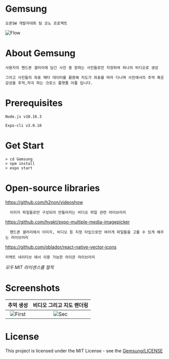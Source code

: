 # Gemsung
    오픈SW 개발자대회 팀 코노 프로젝트
![Flow](https://user-images.githubusercontent.com/33346331/66287722-c2987d00-e911-11e9-94dd-c45fbe327bed.jpg)
# About Gemsung
    사용자의 핸드폰 갤러리에 담긴 사진 중 원하는 사진들로만 지정하여 하나의 비디오로 생성 
    
    그리고 사진들의 좌표 메타 데이터를 활용해 지도가 좌표를 따라 다니며 사진에서의 추억 혹은 감성을 추적,자극 하는 크로스 플랫폼 어플 입니다.
# Prerequisites
    Node.js v10.16.3
    
    Expo-cli v3.0.10
# Get Start
    > cd Gemsung
    > npm install
    > expo start
# Open-source libraries
https://github.com/h2non/videoshow
      
      이미지 파일들로만 구성되어 만들어지는 비디오 파일 관련 라이브러리

https://github.com/hyakt/expo-multiple-media-imagepicker

      핸드폰 갤러리에서 이미지, 비디오 등 지정 타입으로만 여러개 파일들을 고를 수 있게 해주는 라이브러리
      
https://github.com/oblador/react-native-vector-icons

    리액트 네이티브 에서 이용 가능한 아이콘 라이브러리

_모두 MIT 라이센스를 철칙_
# Screenshots
| 추억 생성 | 비디오 그리고 지도 랜더링 |
|:-:|:-:|
| ![First](https://user-images.githubusercontent.com/33346331/66270306-bdddb580-e88c-11e9-8bf3-3b92dafab1e6.jpg) | ![Sec](https://user-images.githubusercontent.com/33346331/66270305-bdddb580-e88c-11e9-9b62-2cb1b25ce60f.jpg) |
# License
This project is licensed under the MIT License - see the [Gemsung/LICENSE](LICENSE)
